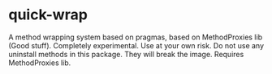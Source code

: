 # quick-wrap
A method wrapping system based on pragmas, based on MethodProxies lib (Good stuff).
Completely experimental. Use at your own risk.
Do not use any uninstall methods in this package. They will break the image.
Requires MethodProxies lib.

